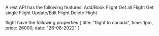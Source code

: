 A rest API has the following features: 
Add/Book Flight
Get all Flight
Get single Flight
Update/Edit Flight
Delete Flight

 flight have the following properties
{
title: "flight to canada",
time: 1pm,
price: 26000,
date: "26-06-2022"
}